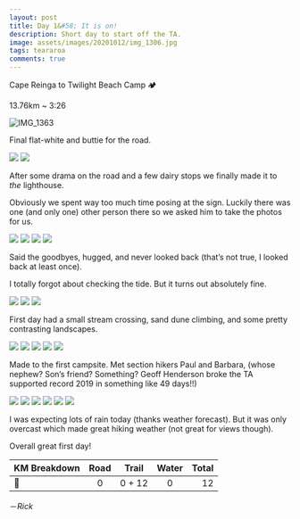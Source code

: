 ```yaml
---
layout: post
title: Day 1&#58; It is on!
description: Short day to start off the TA.
image: assets/images/20201012/img_1306.jpg
tags: teararoa
comments: true
---
```


Cape Reinga to Twilight Beach Camp 🏕

13.76km ~ 3:26 

![IMG_1363](/assets/images/20201012/img_1363.jpg)

Final flat-white and buttie for the road.

<div class="gallery" data-columns="2">
  <img src="/assets/images/20201012/img_1277.jpg">
  <img src="/assets/images/20201012/img_1278.jpg">
</div>

After some drama on the road and a few dairy stops we finally made it to _the_ lighthouse.

Obviously we spent way too much time posing at the sign. Luckily there was one (and only one) other person there so we asked him to take the photos for us.

<div class="gallery" data-columns="2">
  <img src="/assets/images/20201012/img_1292.jpg">
  <img src="/assets/images/20201012/img_1298.jpg">
  <img src="/assets/images/20201012/img_1301.jpg">
  <img src="/assets/images/20201012/img_1306.jpg">
</div>

Said the goodbyes, hugged, and never looked back (that’s not true, I looked back at least once).

I totally forgot about checking the tide. But it turns out absolutely fine.

<div class="gallery" data-columns="3">
  <img src="/assets/images/20201012/img_1314.jpg">
  <img src="/assets/images/20201012/img_1319.jpg">
    <img src="/assets/images/20201012/img_1322.jpg">
</div>

First day had a small stream crossing, sand dune climbing, and some pretty contrasting landscapes.

<div class="gallery" data-columns="3">
  <img src="/assets/images/20201012/img_1328.jpg">
  <img src="/assets/images/20201012/img_1335.jpg">
  <img src="/assets/images/20201012/img_1337.jpg">
  <img src="/assets/images/20201012/img_1339.jpg">
  <img src="/assets/images/20201012/img_1344.jpg">
</div>

Made to the first campsite. Met section hikers Paul and Barbara, (whose nephew? Son’s friend? Something? Geoff Henderson broke the TA supported record 2019 in something like 49 days!!)

<div class="gallery" data-columns="3">
  <img src="/assets/images/20201012/img_1352.jpg">
  <img src="/assets/images/20201012/img_1353.jpg">
  <img src="/assets/images/20201012/img_1354.jpg">
  <img src="/assets/images/20201012/img_1357.jpg">
  <img src="/assets/images/20201012/img_1359.jpg">
  <img src="/assets/images/20201012/img_1362.jpg">
</div>

I was expecting lots of rain today (thanks weather forecast). But it was only overcast which made great hiking weather (not great for views though).

Overall great first day!

| KM Breakdown | Road | Trail | Water | Total |
| --- |:---:|:---:|:---:| ---:|
| 🕺 | 0 | 0 + 12 | 0 | 12 |


－_Rick_